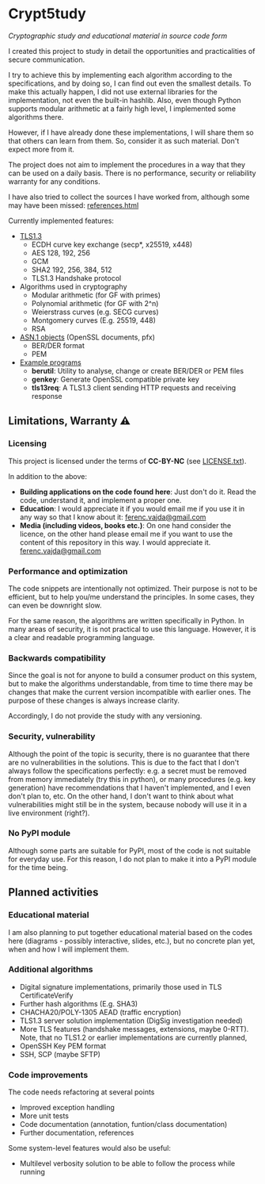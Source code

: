 # Crypt5tudy

_Cryptographic study and educational material in source code form_

I created this project to study in detail the opportunities and practicalities
of secure communication.

I  try  to achieve  this  by  implementing  each  algorithm according  to  the
specifications, and by doing so, I can  find out even the smallest details. To
make  this  actually  happen,  I  did  not  use  external  libraries  for  the
implementation,  not  even the  built-in  hashlib.  Also, even  though  Python
supports  modular  arithmetic at  a  fairly  high  level, I  implemented  some
algorithms there.

However, if  I have already done  these implementations, I will  share them so
that  others can  learn from  them. So,  consider it  as such  material. Don't
expect more from it.

The project does not aim to implement the procedures in a way that they can be
used  on a  daily  basis. There  is no  performance,  security or  reliability
warranty for any conditions.

I have also tried to collect the sources I have worked from, although some may
have been missed: [references.html](doc/references.md)

Currently implemented features:

- [TLS1.3](doc/tls13.md)
  - ECDH curve key exchange (secp\*, x25519, x448)
  - AES 128, 192, 256
  - GCM
  - SHA2 192, 256, 384, 512
  - TLS1.3 Handshake protocol
- Algorithms used in cryptography
  - Modular arithmetic (for GF with primes)
  - Polynomial arithmetic (for GF with 2^n)
  - Weierstrass curves (e.g. SECG curves)
  - Montgomery curves (E.g. 25519, 448)
  - RSA
- [ASN.1 objects](doc/asn1.md) (OpenSSL documents, pfx)
  - BER/DER format
  - PEM
- [Example programs](doc/examples.md)
  - **berutil**: Utility to analyse, change or create BER/DER or PEM files
  - **genkey**: Generate OpenSSL compatible private key
  - **tls13req**: A TLS1.3 client sending HTTP requests and receiving response

## Limitations, Warranty ⚠️

### Licensing

This   project   is   licensed   under  the   terms   of   **CC-BY-NC**   (see
[LICENSE.txt](LICENSE.txt)).

In addition to the above:

- **Building applications on the code found here**: Just don't do it. Read the
  code, understand it, and implement a proper one.
- **Education**: I would appreciate it if you  would email me if you use it in
  any way so that I know about it:
  [ferenc.vajda@gmail.com](mailto:ferenc.vajda@gmail.com)
- **Media (including videos, books etc.)**:  On one hand consider the licence,
  on the  other hand please email  me if you want  to use the content  of this
  repository in this way. I would appreciate it.
  [ferenc.vajda@gmail.com](mailto:ferenc.vajda@gmail.com)

### Performance and optimization

The code snippets are intentionally not  optimized. Their purpose is not to be
efficient, but to  help you/me understand the principles. In  some cases, they
can even be downright slow.

For the  same reason, the  algorithms are  written specifically in  Python. In
many areas of security, it is not  practical to use this language. However, it
is a clear and readable programming language.

### Backwards compatibility

Since the goal is  not for anyone to build a consumer  product on this system,
but to  make the  algorithms understandable,  from time to  time there  may be
changes  that make  the current  version incompatible  with earlier  ones. The
purpose of these changes is always increase clarity.

Accordingly, I do not provide the study with any versioning.

### Security, vulnerability

Although the point of the topic is  security, there is no guarantee that there
are no vulnerabilities in the solutions. This  is due to the fact that I don't
always follow the specifications perfectly: e.g. a secret must be removed from
memory  immediately  (try  this  in  python), or  many  procedures  (e.g.  key
generation) have recommendations that I  haven't implemented, and I even don't
plan  to,  etc.  On  the  other  hand,  I  don't  want  to  think  about  what
vulnerabilities might still be in the system,  because nobody will use it in a
live environment (right?).

### No PyPI module

Although some parts  are suitable for PyPI,  most of the code  is not suitable
for everyday use. For this reason, I do not plan to make it into a PyPI module
for the time being.

## Planned activities

### Educational material

I am  also planning to  put together educational  material based on  the codes
here (diagrams  - possibly  interactive, slides, etc.),  but no  concrete plan
yet, when and how I will implement them.

### Additional algorithms

- Digital signature implementations, primarily those used in TLS
  CertificateVerify
- Further hash algorithms (E.g. SHA3)
- CHACHA20/POLY-1305 AEAD (traffic encryption)
- TLS1.3 server solution implementation (DigSig investigation needed)
- More TLS features (handshake  messages, extensions, maybe 0-RTT). Note, that
  no TLS1.2 or earlier implementations are currently planned,
- OpenSSH Key PEM format
- SSH, SCP (maybe SFTP)

### Code improvements

The code needs refactoring at several points

- Improved exception handling
- More unit tests
- Code documentation (annotation, funtion/class documentation)
- Further documentation, references

Some system-level features would also be useful:

- Multilevel verbosity solution to be able to follow the process while running
